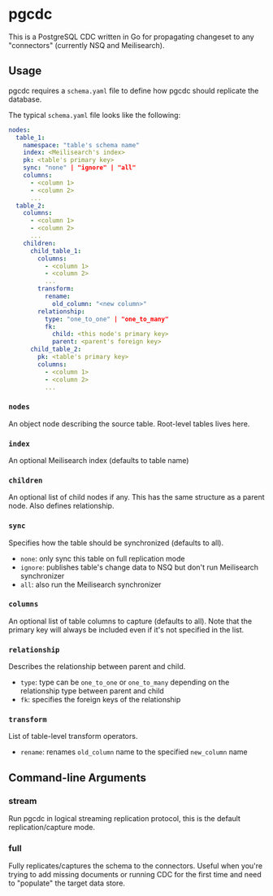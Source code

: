 # pgcdc

This is a PostgreSQL CDC written in Go for propagating changeset to any "connectors" (currently NSQ and Meilisearch).

## Usage

pgcdc requires a `schema.yaml` file to define how pgcdc should replicate the database.

The typical `schema.yaml` file looks like the following:

```yaml
nodes:
  table_1:
    namespace: "table's schema name"
    index: <Meilisearch's index>
    pk: <table's primary key>
    sync: "none" | "ignore" | "all"
    columns:
      - <column 1>
      - <column 2>
      ...
  table_2:
    columns:
      - <column 1>
      - <column 2>
      ...
    children:
      child_table_1:
        columns:
          - <column 1>
          - <column 2>
          ...
        transform:
          rename:
            old_column: "<new column>"
        relationship:
          type: "one_to_one" | "one_to_many"
          fk:
            child: <this node's primary key>
            parent: <parent's foreign key>
      child_table_2:
        pk: <table's primary key>
        columns:
          - <column 1>
          - <column 2>
          ...
```

### `nodes`

An object node describing the source table. Root-level tables lives here.

### `index`

An optional Meilisearch index (defaults to table name)

### `children`

An optional list of child nodes if any. This has the same structure as a parent node. Also defines relationship.

### `sync`

Specifies how the table should be synchronized (defaults to all).

- `none`: only sync this table on full replication mode
- `ignore`: publishes table's change data to NSQ but don't run Meilisearch synchronizer
- `all`: also run the Meilisearch synchronizer

### `columns`

An optional list of table columns to capture (defaults to all). Note that the primary key will always be included even if it's not specified in the list.

### `relationship`

Describes the relationship between parent and child.

- `type`: type can be `one_to_one` or `one_to_many` depending on the relationship type between parent and child
- `fk`: specifies the foreign keys of the relationship

### `transform`

List of table-level transform operators.

- `rename`: renames `old_column` name to the specified `new_column` name

## Command-line Arguments

### stream

Run pgcdc in logical streaming replication protocol, this is the default replication/capture mode.

### full

Fully replicates/captures the schema to the connectors. Useful when you're trying to add missing documents or running CDC for the first time and need to "populate" the target data store.
